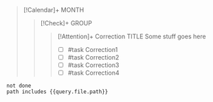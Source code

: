  > [!Calendar]+ MONTH
 >> [!Check]+ GROUP
 >>> [!Attention]+ Correction TITLE
 >>> Some stuff goes here
 >>> - [ ] #task Correction1
 >>> - [ ] #task Correction2
 >>> - [ ] #task Correction3
 >>> - [ ] #task Correction4

```tasks
not done
path includes {{query.file.path}}
```
